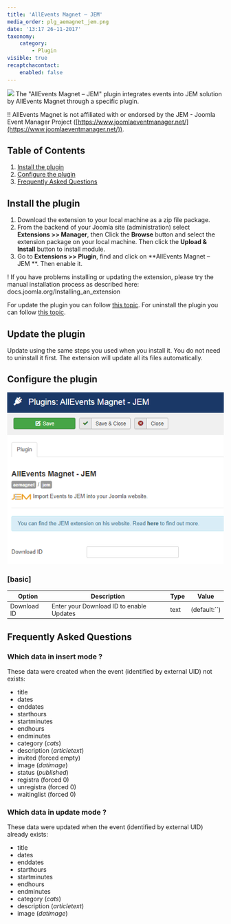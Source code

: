 ```yaml
---
title: 'AllEvents Magnet – JEM'
media_order: plg_aemagnet_jem.png
date: '13:17 26-11-2017'
taxonomy:
    category:
        - Plugin
visible: true
recaptchacontact:
    enabled: false
---
```


![](https://www.allevents3.com/plugins/aemagnet/jem/assets/jem.png) 
The "AllEvents Magnet – JEM" plugin integrates events into JEM solution by AllEvents Magnet through a specific plugin. 

!! <i class="fa fa-exclamation-triangle" aria-hidden="true"></i>  AllEvents Magnet is not affiliated with or endorsed by the JEM - Joomla Event Manager Project ([https://www.joomlaeventmanager.net/](https://www.joomlaeventmanager.net/)).

## Table of Contents
1. [Install the plugin](#install-the-plugin)
2. [Configure the plugin](#configure-the-plugin)
3. [Frequently Asked Questions](#frequently-asked-questions)
  
## Install the plugin
1. Download the extension to your local machine as a zip file package.
2. From the backend of your Joomla site (administration) select **Extensions >> Manager**, then Click the <b>Browse</b> button and select the extension package on your local machine. Then click the **Upload & Install** button to install module.
3. Go to **Extensions >> Plugin**, find and click on **AllEvents Magnet – JEM **. Then enable it.

! If you have problems installing or updating the extension, please try the manual installation process as described here: docs.joomla.org/Installing_an_extension

For update the plugin you can follow [this topic](https://documentation.allevents3.com/allevents/installation/update).
For uninstall the plugin you can follow [this topic](https://documentation.allevents3.com/allevents/installation/uninstall).

## Update the plugin
Update using the same steps you used when you install it. You do not need to uninstall it first. The extension will update all its files automatically.

## Configure the plugin

![plg_aemagnet_jem](plg_aemagnet_jem.png)
### [basic]
             
| Option | Description | Type | Value |
| ------ | ----------- | ---- | ----- |
|  Download ID | Enter your Download ID to enable Updates | text | (default:``)|

## Frequently Asked Questions
### Which data in insert mode ?
These data were created when the event (identified by external UID) not exists:
* title       
* dates       
* enddates    
* starthours  
* startminutes
* endhours    
* endminutes  
* category (_cats_)
* description (_articletext_)
* invited (forced empty)
* image (_datimage_)
* status (_published_)
* registra (forced 0)
* unregistra (forced 0)
* waitinglist (forced 0)

### Which data in update mode ?
These data were updated when the event (identified by external UID) already exists:
* title       
* dates       
* enddates    
* starthours  
* startminutes
* endhours    
* endminutes  
* category (_cats_)
* description (_articletext_)
* image (_datimage_)
